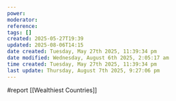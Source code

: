 ```yaml
---
power: 
moderator: 
reference: 
tags: []
created: 2025-05-27T19:39
updated: 2025-08-06T14:15
date created: Tuesday, May 27th 2025, 11:39:34 pm
date modified: Wednesday, August 6th 2025, 2:05:17 am
time created: Tuesday, May 27th 2025, 11:39:34 pm
last update: Thursday, August 7th 2025, 9:27:06 pm
---
```

#report 
[[Wealthiest Countries]]
